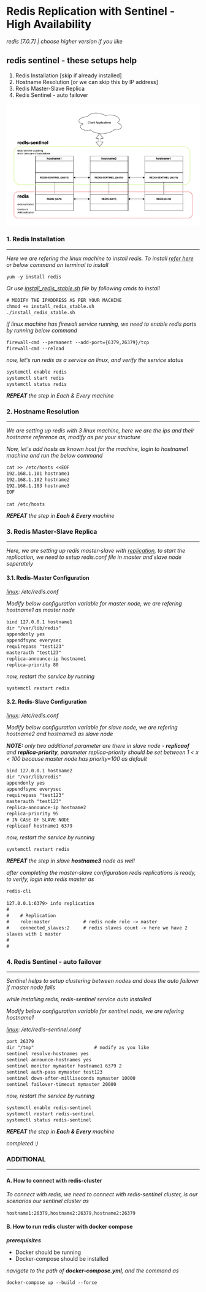# Redis Replication with Sentinel - High Availability

_redis [7.0.7] | choose higher version if you like_

## redis sentinel - these setups help

1. Redis Installation [skip if already installed]
2. Hostname Resolution [or we can skip this by IP address]
3. Redis Master-Slave Replica
4. Redis Sentinel - auto failover

![Redis Sentinel](./scripts/redis.png)

### 1. Redis Installation

---

_Here we are refering the linux machine to install redis. To install [refer here](https://redis.io/docs/getting-started/installation/) or below command on terminal to install_

```
yum -y install redis
```

_Or use [install_redis_stable.sh](./install_redis_stable.sh) file by following cmds to install_

```
# MODIFY THE IPADDRESS AS PER YOUR MACHINE
chmod +x install_redis_stable.sh
./install_redis_stable.sh
```

_if linux machine has firewall service running, we need to enable redis ports by running below command_

```
firewall-cmd --permanent --add-port={6379,26379}/tcp
firewall-cmd --reload
```

_now, let's run redis as a service on linux, and verify the service status_

```
systemctl enable redis
systemctl start redis
systemctl status redis
```

_**REPEAT** the step in Each & Every machine_

### 2. Hostname Resolution

---

_We are setting up redis with 3 linux machine, here we are the ips and their hostname reference as, modify as per your structure_

_Now, let's add hosts as known host for the machine, login to hostname1 machine and run the below command_

```
cat >> /etc/hosts <<EOF
192.168.1.101 hostname1
192.168.1.102 hostname2
192.168.1.103 hostname3
EOF

cat /etc/hosts
```

_**REPEAT** the step in **Each & Every** machine_

### 3. Redis Master-Slave Replica

---

_Here, we are setting up redis master-slave with [replication](https://redis.io/docs/management/replication/), to start the replication, we need to setup redis.conf file in master and slave node seperately_

#### 3.1. Redis-Master Configuration

_[linux](https://redis.io/docs/management/config/): /etc/redis.conf_

_Modify below configuration variable for master node, we are refering hostname1 as master node_

```
bind 127.0.0.1 hostname1
dir "/var/lib/redis"
appendonly yes
appendfsync everysec
requirepass "test123"
masterauth "test123"
replica-announce-ip hostname1
replica-priority 80
```

_now, restart the service by running_

```
systemctl restart redis
```

#### 3.2. Redis-Slave Configuration

_[linux](https://redis.io/docs/management/config/): /etc/redis.conf_

_Modify below configuration variable for slave node, we are refering hostname2 and hostname3 as slave node_

_**NOTE:** only two additional parameter are there in slave node - **replicaof** and **replica-priority**, parameter replica-priority should be set between 1 < x < 100 because master node has priority=100 as default_

```
bind 127.0.0.1 hostname2
dir "/var/lib/redis"
appendonly yes
appendfsync everysec
requirepass "test123"
masterauth "test123"
replica-announce-ip hostname2
replica-priority 95
# IN CASE OF SLAVE NODE
replicaof hostname1 6379
```

_now, restart the service by running_

```
systemctl restart redis
```

_**REPEAT** the step in slave **hostname3** node as well_

_after completing the master-slave configuration redis replications is ready, to verify, login into redis master as_

```
redis-cli

127.0.0.1:6379> info replication
#
#    # Replication
#    role:master            # redis node role -> master
#    connected_slaves:2     # redis slaves count -> here we have 2 slaves with 1 master
#
#
```

### 4. Redis Sentinel - auto failover

---

_Sentinel helps to setup clustering between nodes and does the auto failover if master node fails_

_while installing redis, redis-sentinel service auto installed_

_Modify below configuration variable for sentinel node, we are refering hostname1_

_[linux](https://redis.io/docs/management/config/): /etc/redis-sentinel.conf_

```
port 26379
dir "/tmp"                      # modify as you like
sentinel resolve-hostnames yes
sentinel announce-hostnames yes
sentinel monitor mymaster hostname1 6379 2
sentinel auth-pass mymaster test123
sentinel down-after-milliseconds mymaster 10000
sentinel failover-timeout mymaster 20000
```

_now, restart the service by running_

```
systemctl enable redis-sentinel
systemctl restart redis-sentinel
systemctl status redis-sentinel
```

_**REPEAT** the step in **Each & Every** machine_

_completed :)_

### ADDITIONAL

---

#### A. How to connect with redis-cluster

_To connect with redis, we need to connect with redis-sentinel cluster, is our scenarios our sentinel cluster as_

`hostname1:26379,hostname2:26379,hostname2:26379`

#### B. How to run redis cluster with docker compose

_**prerequisites**_

- Docker should be running
- Docker-compose should be installed

_navigate to the path of **docker-compose.yml**, and the command as_

```
docker-compose up --build --force
```

